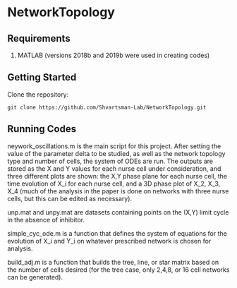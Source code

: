 # NetworkTopology

## Requirements

1. MATLAB (versions 2018b and 2019b were used in creating codes)

## Getting Started

Clone the repository:
    
    git clone https://github.com/Shvartsman-Lab/NetworkTopology.git
    
## Running Codes

neywork_oscillations.m is the main script for this project.  After setting the value of the parameter delta to be studied, as well as the network topology type and number of cells, the system of ODEs are run.  The outputs are stored as the X and Y values for each nurse cell under consideration, and three different plots are shown: the X,Y phase plane for each nurse cell, the time evolution of X_i for each nurse cell, and a 3D phase plot of X_2, X_3, X_4 (much of the analysis in the paper is done on networks with three nurse cells, but this can be edited as necessary).

unp.mat and unpy.mat are datasets containing points on the (X,Y) limit cycle in the absence of inhibitor.

simple_cyc_ode.m is a function that defines the system of equations for the evolution of X_i and Y_i on whatever prescribed network is chosen for analysis.

build_adj.m is a function that builds the tree, line, or star matrix based on the number of cells desired (for the tree case, only 2,4,8, or 16 cell networks can be generated).
